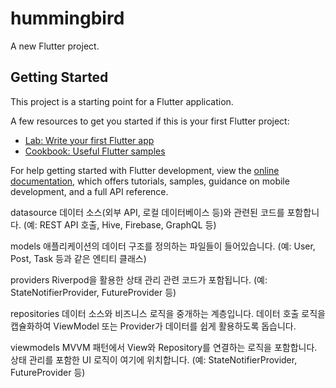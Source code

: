 # hummingbird

A new Flutter project.

## Getting Started

This project is a starting point for a Flutter application.

A few resources to get you started if this is your first Flutter project:

- [Lab: Write your first Flutter app](https://docs.flutter.dev/get-started/codelab)
- [Cookbook: Useful Flutter samples](https://docs.flutter.dev/cookbook)

For help getting started with Flutter development, view the
[online documentation](https://docs.flutter.dev/), which offers tutorials,
samples, guidance on mobile development, and a full API reference.



datasource
데이터 소스(외부 API, 로컬 데이터베이스 등)와 관련된 코드를 포함합니다.
(예: REST API 호출, Hive, Firebase, GraphQL 등)

models
애플리케이션의 데이터 구조를 정의하는 파일들이 들어있습니다.
(예: User, Post, Task 등과 같은 엔티티 클래스)

providers
Riverpod을 활용한 상태 관리 관련 코드가 포함됩니다.
(예: StateNotifierProvider, FutureProvider 등)

repositories
데이터 소스와 비즈니스 로직을 중개하는 계층입니다.
데이터 호출 로직을 캡슐화하여 ViewModel 또는 Provider가 데이터를 쉽게 활용하도록 돕습니다.

viewmodels
MVVM 패턴에서 View와 Repository를 연결하는 로직을 포함합니다.
상태 관리를 포함한 UI 로직이 여기에 위치합니다.
(예: StateNotifierProvider, FutureProvider 등)